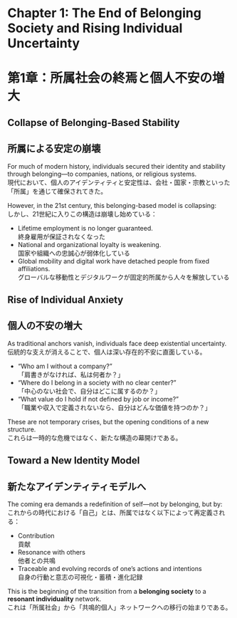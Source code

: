 # Chapter 1: The End of Belonging Society and Rising Individual Uncertainty  
# 第1章：所属社会の終焉と個人不安の増大

## Collapse of Belonging-Based Stability  
## 所属による安定の崩壊

For much of modern history, individuals secured their identity and stability through belonging—to companies, nations, or religious systems.  
現代において、個人のアイデンティティと安定性は、会社・国家・宗教といった「所属」を通じて確保されてきた。

However, in the 21st century, this belonging-based model is collapsing:  
しかし、21世紀に入りこの構造は崩壊し始めている：

- Lifetime employment is no longer guaranteed.  
  終身雇用が保証されなくなった  
- National and organizational loyalty is weakening.  
  国家や組織への忠誠心が弱体化している  
- Global mobility and digital work have detached people from fixed affiliations.  
  グローバルな移動性とデジタルワークが固定的所属から人々を解放している

## Rise of Individual Anxiety  
## 個人の不安の増大

As traditional anchors vanish, individuals face deep existential uncertainty.  
伝統的な支えが消えることで、個人は深い存在的不安に直面している。

- “Who am I without a company?”  
  「肩書きがなければ、私は何者か？」  
- “Where do I belong in a society with no clear center?”  
  「中心のない社会で、自分はどこに属するのか？」  
- “What value do I hold if not defined by job or income?”  
  「職業や収入で定義されないなら、自分はどんな価値を持つのか？」

These are not temporary crises, but the opening conditions of a new structure.  
これらは一時的な危機ではなく、新たな構造の幕開けである。

## Toward a New Identity Model  
## 新たなアイデンティティモデルへ

The coming era demands a redefinition of self—not by belonging, but by:  
これからの時代における「自己」とは、所属ではなく以下によって再定義される：

- Contribution  
  貢献  
- Resonance with others  
  他者との共鳴  
- Traceable and evolving records of one’s actions and intentions  
  自身の行動と意志の可視化・蓄積・進化記録

This is the beginning of the transition from a **belonging society** to a **resonant individuality** network.  
これは「所属社会」から「共鳴的個人」ネットワークへの移行の始まりである。
